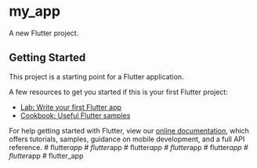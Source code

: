 # my_app

A new Flutter project.

## Getting Started

This project is a starting point for a Flutter application.

A few resources to get you started if this is your first Flutter project:

- [Lab: Write your first Flutter app](https://flutter.dev/docs/get-started/codelab)
- [Cookbook: Useful Flutter samples](https://flutter.dev/docs/cookbook)

For help getting started with Flutter, view our
[online documentation](https://flutter.dev/docs), which offers tutorials,
samples, guidance on mobile development, and a full API reference.
#   f l u t t e r _ a p p  
 #   f l u t t e r _ a p p  
 #   f l u t t e r _ a p p  
 #   f l u t t e r _ a p p  
 #   f l u t t e r _ a p p  
 #   f l u t t e r _ a p p  
 #   f l u t t e r _ a p p  
 